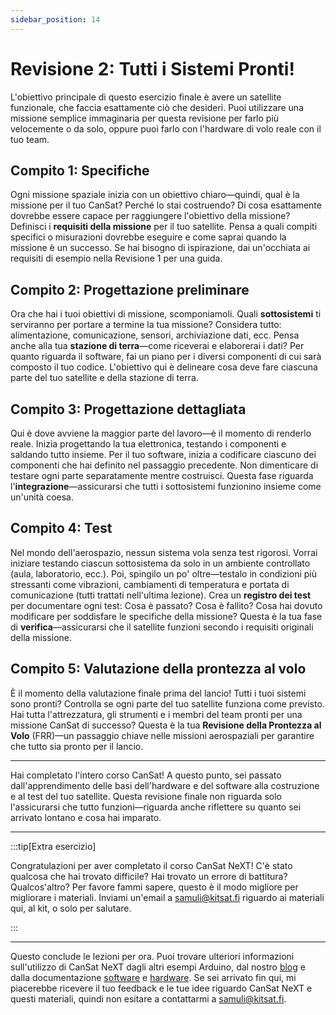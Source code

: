 ```yaml
---
sidebar_position: 14
---
```


# Revisione 2: Tutti i Sistemi Pronti!

L'obiettivo principale di questo esercizio finale è avere un satellite funzionale, che faccia esattamente ciò che desideri. Puoi utilizzare una missione semplice immaginaria per questa revisione per farlo più velocemente o da solo, oppure puoi farlo con l'hardware di volo reale con il tuo team.

## Compito 1: Specifiche

Ogni missione spaziale inizia con un obiettivo chiaro—quindi, qual è la missione per il tuo CanSat? Perché lo stai costruendo? Di cosa esattamente dovrebbe essere capace per raggiungere l'obiettivo della missione?
Definisci i **requisiti della missione** per il tuo satellite. Pensa a quali compiti specifici o misurazioni dovrebbe eseguire e come saprai quando la missione è un successo. Se hai bisogno di ispirazione, dai un'occhiata ai requisiti di esempio nella Revisione 1 per una guida.


## Compito 2: Progettazione preliminare

Ora che hai i tuoi obiettivi di missione, scomponiamoli. Quali **sottosistemi** ti serviranno per portare a termine la tua missione? Considera tutto: alimentazione, comunicazione, sensori, archiviazione dati, ecc.
Pensa anche alla tua **stazione di terra**—come riceverai e elaborerai i dati? Per quanto riguarda il software, fai un piano per i diversi componenti di cui sarà composto il tuo codice. L'obiettivo qui è delineare cosa deve fare ciascuna parte del tuo satellite e della stazione di terra.


## Compito 3: Progettazione dettagliata

Qui è dove avviene la maggior parte del lavoro—è il momento di renderlo reale. Inizia progettando la tua elettronica, testando i componenti e saldando tutto insieme.
Per il tuo software, inizia a codificare ciascuno dei componenti che hai definito nel passaggio precedente. Non dimenticare di testare ogni parte separatamente mentre costruisci. Questa fase riguarda l'**integrazione**—assicurarsi che tutti i sottosistemi funzionino insieme come un'unità coesa.

## Compito 4: Test

Nel mondo dell'aerospazio, nessun sistema vola senza test rigorosi. Vorrai iniziare testando ciascun sottosistema da solo in un ambiente controllato (aula, laboratorio, ecc.). Poi, spingilo un po' oltre—testalo in condizioni più stressanti come vibrazioni, cambiamenti di temperatura e portata di comunicazione (tutti trattati nell'ultima lezione).
Crea un **registro dei test** per documentare ogni test: Cosa è passato? Cosa è fallito? Cosa hai dovuto modificare per soddisfare le specifiche della missione? Questa è la tua fase di **verifica**—assicurarsi che il satellite funzioni secondo i requisiti originali della missione.

## Compito 5: Valutazione della prontezza al volo

È il momento della valutazione finale prima del lancio! Tutti i tuoi sistemi sono pronti? Controlla se ogni parte del tuo satellite funziona come previsto. Hai tutta l'attrezzatura, gli strumenti e i membri del team pronti per una missione CanSat di successo?
Questa è la tua **Revisione della Prontezza al Volo** (FRR)—un passaggio chiave nelle missioni aerospaziali per garantire che tutto sia pronto per il lancio.

---
Hai completato l'intero corso CanSat! A questo punto, sei passato dall'apprendimento delle basi dell'hardware e del software alla costruzione e al test del tuo satellite. Questa revisione finale non riguarda solo l'assicurarsi che tutto funzioni—riguarda anche riflettere su quanto sei arrivato lontano e cosa hai imparato.

---

:::tip[Extra esercizio]

Congratulazioni per aver completato il corso CanSat NeXT! C'è stato qualcosa che hai trovato difficile? Hai trovato un errore di battitura? Qualcos'altro? Per favore fammi sapere, questo è il modo migliore per migliorare i materiali. Inviami un'email a samuli@kitsat.fi riguardo ai materiali qui, al kit, o solo per salutare.

:::


---

Questo conclude le lezioni per ora. Puoi trovare ulteriori informazioni sull'utilizzo di CanSat NeXT dagli altri esempi Arduino, dal nostro [blog](./../../blog/) e dalla documentazione [software](./../CanSat-software/CanSat-software.md) e [hardware](./../CanSat-hardware/CanSat-hardware.md). Se sei arrivato fin qui, mi piacerebbe ricevere il tuo feedback e le tue idee riguardo CanSat NeXT e questi materiali, quindi non esitare a contattarmi a samuli@kitsat.fi.